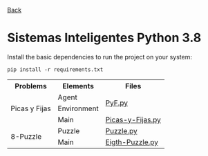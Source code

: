
[Back](https://github.com/davidrh195/Sistemas-Inteligentes/tree/master)

# Sistemas Inteligentes Python 3.8

Install the basic dependencies to run the project on your system:

```
pip install -r requirements.txt
```

<table>
    <tr>
        <th>Problems</th>
        <th>Elements</th>
        <th>Files</th>
    </tr>
    <tr>
        <td rowspan="3">Picas y Fijas</td>
        <td>Agent</td>
        <td rowspan="2"><a HREF="https://github.com/davidrh195/Sistemas-Inteligentes/blob/Python/Problems/PyF.py">PyF.py</a></td>
    </tr>
    <tr>
        <td>Environment</td>
    </tr>
    <tr>
        <td>Main</td>
        <td><a HREF="https://github.com/davidrh195/Sistemas-Inteligentes/blob/Python/Picas-y-Fijas.py">Picas-y-Fijas.py</a></td>
    </tr>
    <tr>
        <td rowspan="2">8-Puzzle</td>
        <td>Puzzle</td>
        <td ><a HREF="https://github.com/davidrh195/Sistemas-Inteligentes/blob/Python/Problems/Puzzle.py">Puzzle.py</a></td>
    </tr>
    <tr>
        <td>Main</td>
        <td><a HREF="https://github.com/davidrh195/Sistemas-Inteligentes/blob/Python/Eigth-Puzzle.py">Eigth-Puzzle.py</a></td>
    </tr>
</table>
